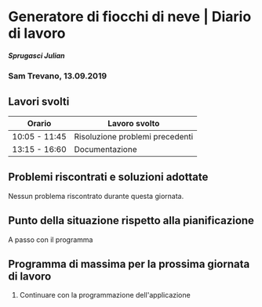 # Generatore di fiocchi di neve | Diario di lavoro
##### Sprugasci Julian
### Sam Trevano, 13.09.2019

## Lavori svolti


|Orario        |Lavoro svolto                 |
|--------------|------------------------------|
|10:05 - 11:45|Risoluzione problemi precedenti|
|13:15 - 16:60 |Documentazione      ||

##  Problemi riscontrati e soluzioni adottate
Nessun problema riscontrato durante questa giornata.

##  Punto della situazione rispetto alla pianificazione
A passo con il programma

## Programma di massima per la prossima giornata di lavoro
1. Continuare con la programmazione dell'applicazione

